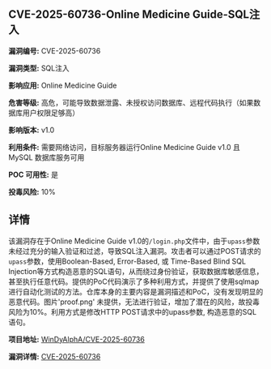 ## CVE-2025-60736-Online Medicine Guide-SQL注入

**漏洞编号:** CVE-2025-60736

**漏洞类型:** SQL注入

**影响应用:** Online Medicine Guide

**危害等级:** 高危，可能导致数据泄露、未授权访问数据库、远程代码执行（如果数据库用户权限足够高）

**影响版本:** v1.0

**利用条件:** 需要网络访问，目标服务器运行Online Medicine Guide v1.0 且 MySQL 数据库服务可用

**POC 可用性:** 是

**投毒风险:** 10%

## 详情

该漏洞存在于Online Medicine Guide v1.0的`/login.php`文件中，由于`upass`参数未经过充分的输入验证和过滤，导致SQL注入漏洞。攻击者可以通过POST请求的`upass`参数，使用Boolean-Based, Error-Based, 或 Time-Based Blind SQL Injection等方式构造恶意的SQL语句，从而绕过身份验证，获取数据库敏感信息，甚至执行任意代码。提供的PoC代码演示了多种利用方式，并提供了使用sqlmap进行自动化测试的方法。仓库本身的主要内容是漏洞描述和PoC，没有发现明显的恶意代码。图片'proof.png' 未提供，无法进行验证，增加了潜在的风险，故投毒风险为10%。利用方式是修改HTTP POST请求中的upass参数, 构造恶意的SQL语句。

**项目地址:** [WinDyAlphA/CVE-2025-60736](https://github.com/WinDyAlphA/CVE-2025-60736)

**漏洞详情:** [CVE-2025-60736](https://nvd.nist.gov/vuln/detail/CVE-2025-60736)